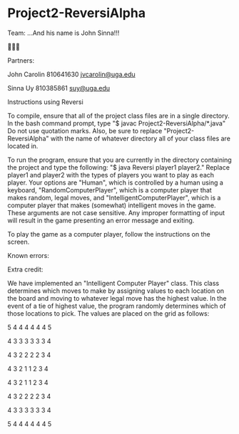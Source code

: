 # Project2-ReversiAlpha
Team: ...And his name is John Sinna!!!

🎺🎺🎺


Partners:

John Carolin 810641630 jvcarolin@uga.edu

Sinna Uy 810385861 suy@uga.edu


Instructions using Reversi


To compile, ensure that all of the project class files are in a single directory.
In the bash command prompt, type "$ javac Project2-ReversiAlpha/*.java" Do not use
quotation marks. Also, be sure to replace "Project2-ReversiAlpha" with the name of
whatever directory all of your class files are located in.


To run the program, ensure that you are currently in the directory containing the project
and type the following: "$ java Reversi player1 player2." Replace player1 and player2 with
the types of players you want to play as each player. Your options are "Human", which is
controlled by a human using a keyboard, "RandomComputerPlayer", which is a computer
player that makes random, legal moves, and "IntelligentComputerPlayer", which is a computer
player that makes (somewhat) intelligent moves in the game. These arguments are not case
sensitive. Any improper formatting of input will result in the game presenting an 
error message and exiting.


To play the game as a computer player, follow the instructions on the screen. 


Known errors:



Extra credit:


We have implemented an "Intelligent Computer Player" class. This class determines which
moves to make by assigning values to each location on the board and moving to whatever
legal move has the highest value. In the event of a tie of highest value, the program
randomly determines which of those locations to pick. The values are placed on the grid
as follows:

5	  4  	4  	4  	4  	4  	4  	5

4	  3	  3	  3	  3	  3	  3	  4

4  	3  	2  	2  	2  	2  	3  	4

4	  3  	2	  1	  1	  2	  3	  4

4	  3	  2	  1	  1	  2	  3	  4

4	  3	  2	  2	  2	  2	  3	  4

4	  3	  3	  3	  3	  3	  3	  4

5	  4	  4	  4	  4	  4	  4	  5
